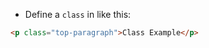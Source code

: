 - Define a  `class` in [](contents-html.md) like this:
```html
<p class="top-paragraph">Class Example</p>
```